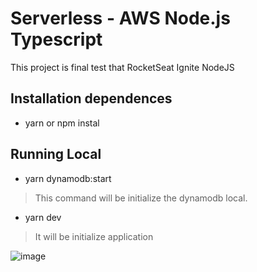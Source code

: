 # Serverless - AWS Node.js Typescript

This project is final test that RocketSeat Ignite NodeJS

## Installation dependences
- yarn or npm instal

## Running Local
- yarn dynamodb:start
> This command will be initialize the dynamodb local.

- yarn dev
> It will be initialize application

![image](https://user-images.githubusercontent.com/19477370/135462599-9c2f492e-4822-4c5b-9494-9ab221985ba0.png)


